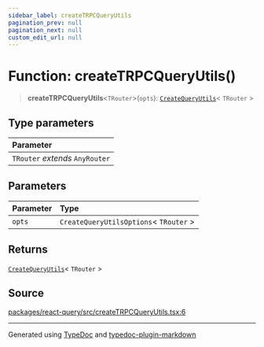 ```yaml
---
sidebar_label: createTRPCQueryUtils
pagination_prev: null
pagination_next: null
custom_edit_url: null
---
```


# Function: createTRPCQueryUtils()

> **createTRPCQueryUtils**\<`TRouter`\>(`opts`): [`CreateQueryUtils`](../../03-module.shared/02-Type%20Aliases/02-type-alias.CreateQueryUtils.md)< `TRouter` \>

## Type parameters

| Parameter                       |
| :------------------------------ |
| `TRouter` _extends_ `AnyRouter` |

## Parameters

| Parameter | Type                                    |
| :-------- | :-------------------------------------- |
| `opts`    | `CreateQueryUtilsOptions`< `TRouter` \> |

## Returns

[`CreateQueryUtils`](../../03-module.shared/02-Type%20Aliases/02-type-alias.CreateQueryUtils.md)< `TRouter` \>

## Source

[packages/react-query/src/createTRPCQueryUtils.tsx:6](https://github.com/trpc/trpc/blob/caccce64/packages/react-query/src/createTRPCQueryUtils.tsx#L6)

---

Generated using [TypeDoc](https://typedoc.org/) and [typedoc-plugin-markdown](https://www.npmjs.com/package/typedoc-plugin-markdown)
